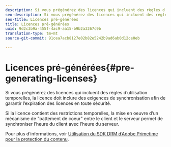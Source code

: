 ```yaml
---
description: Si vous prégénérez des licences qui incluent des règles d’utilisation temporelles, la licence doit inclure des exigences de synchronisation afin de garantir l’expiration des licences en toute sécurité.
seo-description: Si vous prégénérez des licences qui incluent des règles d’utilisation temporelles, la licence doit inclure des exigences de synchronisation afin de garantir l’expiration des licences en toute sécurité.
seo-title: Licences pré-générées
title: Licences pré-générées
uuid: 9d2c3b9a-455f-4ac9-aa15-b9b2a3267c9b
translation-type: tm+mt
source-git-commit: 91cea7acb8127e02b82e5242b9ad6ab0d12ce0eb

---
```



# Licences pré-générées{#pre-generating-licenses}

Si vous prégénérez des licences qui incluent des règles d’utilisation temporelles, la licence doit inclure des exigences de synchronisation afin de garantir l’expiration des licences en toute sécurité.

Si la licence contient des restrictions temporelles, la mise en oeuvre d’un mécanisme de &quot;battement de coeur&quot; entre le client et le serveur permet de synchroniser l’heure du client avec l’heure du serveur.

Pour plus d’informations, voir [Utilisation du SDK DRM d’Adobe Primetime pour la protection du contenu](https://helpx.adobe.com/content/dam/help/en/primetime/drm/drm_protecting_content.pdf).
